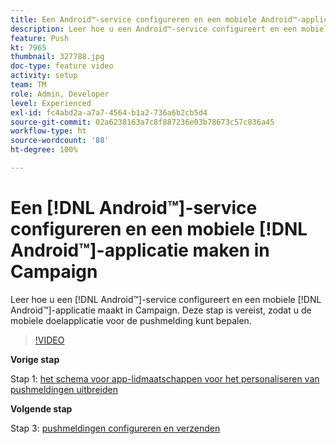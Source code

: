 ```yaml
---
title: Een Android™-service configureren en een mobiele Android™-applicatie maken in Campaign
description: Leer hoe u een Android™-service configureert en een mobiele Android™-applicatie maakt in Campaign.
feature: Push
kt: 7965
thumbnail: 327788.jpg
doc-type: feature video
activity: setup
team: TM
role: Admin, Developer
level: Experienced
exl-id: fc4abd2a-a7a7-4564-b1a2-736a6b2cb5d4
source-git-commit: 02a6238163a7c8f887236e03b78673c57c836a45
workflow-type: ht
source-wordcount: '88'
ht-degree: 100%

---
```


# Een [!DNL Android™]-service configureren en een mobiele [!DNL Android™]-applicatie maken in Campaign

Leer hoe u een [!DNL Android™]-service configureert en een mobiele [!DNL Android™]-applicatie maakt in Campaign. Deze stap is vereist, zodat u de mobiele doelapplicatie voor de pushmelding kunt bepalen.

>[!VIDEO](https://video.tv.adobe.com/v/327788?quality=12)

**Vorige stap**

Stap 1: [het schema voor app-lidmaatschappen voor het personaliseren van pushmeldingen uitbreiden](/help/tutorial-get-started-with-push-notifications-for-android/extend-the-app-subscription-schema.md)

**Volgende stap**

Stap 3: [pushmeldingen configureren en verzenden](/help/tutorial-get-started-with-push-notifications-for-android/configure-and-send-push-notifications.md)
